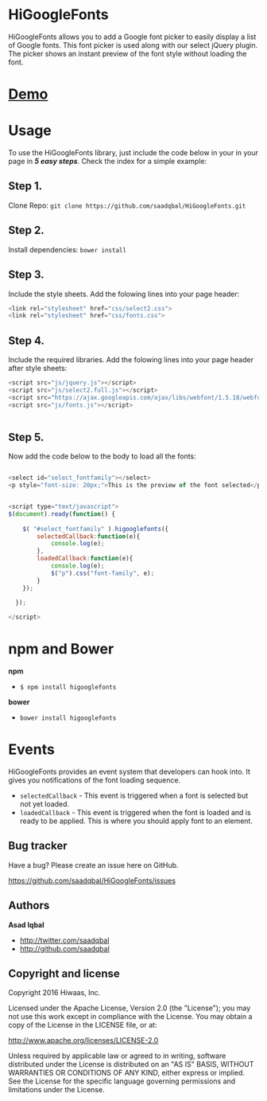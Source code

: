 # HiGoogleFonts
HiGoogleFonts allows you to add a Google font picker to easily display a list of Google fonts. This font picker is used along with our select jQuery plugin. The picker shows an instant preview of the font style without loading the font.

[Demo](https://rawgit.com/saadqbal/HiGoogleFonts/master/index.html)
======


Usage
======

To use the HiGoogleFonts library, just include the code below in your in your page in **_5 easy steps_**. Check the index for a simple example:

Step 1.
------

Clone Repo: `git clone https://github.com/saadqbal/HiGoogleFonts.git`

Step 2.
-------

Install dependencies: `bower install`

Step 3.
-------

Include the style sheets. Add the folowing lines into your page header:
```javascript
<link rel="stylesheet" href="css/select2.css">
<link rel="stylesheet" href="css/fonts.css">
```

Step 4.
-------

Include the required libraries. Add the folowing lines into your page header after style sheets:
```javascript
<script src="js/jquery.js"></script>
<script src="js/select2.full.js"></script>
<script src="https://ajax.googleapis.com/ajax/libs/webfont/1.5.18/webfont.js"></script>
<script src="js/fonts.js"></script>
   
```


Step 5.
-------

Now add the code below to the body to load all the fonts:


```javascript

<select id="select_fontfamily"></select>
<p style="font-size: 20px;">This is the preview of the font selected</p>


<script type="text/javascript">
$(document).ready(function() {
 
	$( "#select_fontfamily" ).higooglefonts({			
		selectedCallback:function(e){
			console.log(e);
		},
		loadedCallback:function(e){
			console.log(e);
			$("p").css("font-family", e);
		}			
	});

  }); 
  
</script>
```


npm and Bower 
==============

**npm**

  * `$ npm install higooglefonts`
  
**bower**  
  * `bower install higooglefonts`
 


Events
======

HiGoogleFonts provides an event system that developers can hook into. It gives you notifications of the font loading sequence.

  * `selectedCallback` - This event is triggered when a font is selected but not yet loaded.
  * `loadedCallback` - This event is triggered when the font is loaded and is ready to be applied. This is where you should apply font to an element.
 
  
Bug tracker
-----------

Have a bug? Please create an issue here on GitHub.

https://github.com/saadqbal/HiGoogleFonts/issues


Authors
-------

**Asad Iqbal**

+ http://twitter.com/saadqbal
+ http://github.com/saadqbal



Copyright and license
---------------------

Copyright 2016 Hiwaas, Inc.

Licensed under the Apache License, Version 2.0 (the "License");
you may not use this work except in compliance with the License.
You may obtain a copy of the License in the LICENSE file, or at:

   http://www.apache.org/licenses/LICENSE-2.0

Unless required by applicable law or agreed to in writing, software
distributed under the License is distributed on an "AS IS" BASIS,
WITHOUT WARRANTIES OR CONDITIONS OF ANY KIND, either express or implied.
See the License for the specific language governing permissions and
limitations under the License.